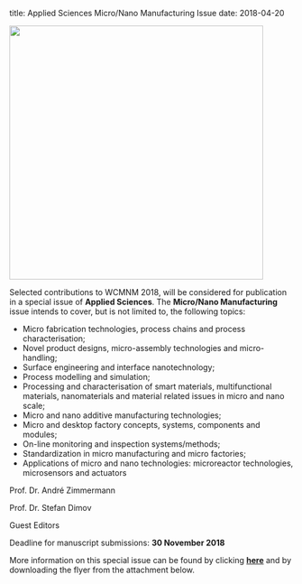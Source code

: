 title: Applied Sciences Micro/Nano Manufacturing Issue
date: 2018-04-20 

<img src="http://www.mdpi.com/img/journals/applsci-logo.png?1693b1ae19024e2e" width="450px">

Selected contributions to WCMNM 2018, will be considered for publication in a special issue of **Applied Sciences**. The **Micro/Nano Manufacturing** issue intends to cover, but is not limited to, the following topics: 
<ul>
    <li>Micro fabrication technologies, process chains and process characterisation;</li>
    <li>Novel product designs, micro-assembly technologies and micro-handling;</li>
    <li>Surface engineering and interface nanotechnology;</li>
    <li>Process modelling and simulation;</li>
    <li>Processing and characterisation of smart materials, multifunctional materials, nanomaterials and material related issues in micro and nano scale;</li>
    <li>Micro and nano additive manufacturing technologies;</li>
    <li>Micro and desktop factory concepts, systems, components and modules;</li>
    <li>On-line monitoring and inspection systems/methods;</li>
    <li>Standardization in micro manufacturing and micro factories;</li>
    <li>Applications of micro and nano technologies: microreactor technologies, microsensors and actuators</li>
</ul>


Prof. Dr. André Zimmermann

Prof. Dr. Stefan Dimov

Guest Editors

Deadline for manuscript submissions: **30 November 2018**

More information on this special issue can be found by clicking [**here**](http://www.mdpi.com/journal/applsci/special_issues/Micro-Nano_Manufacturing) and by downloading the flyer from the attachment below.